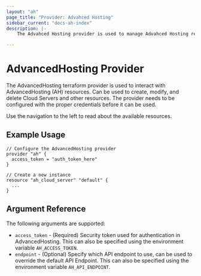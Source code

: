 ```yaml
---
layout: "ah"
page_title: "Provider: Advahced Hosting"
sidebar_current: "docs-ah-index"
description: |-
    The Advahced Hosting provider is used to manage Advahced Hosting resources. The provider needs to be configured with the proper credentials before it can be used.

---
```


# AdvancedHosting Provider

The AdvancedHosting terraform provider is used to interact with AdvancedHosting (AH) resources. Can be used to create, modify, and delete Cloud Servers and other resources. The provider needs to be configured with the proper credentials before it can be used.

Use the navigation to the left to read about the available resources.

## Example Usage

```hcl
// Configure the AdvancedHosting provider
provider "ah" {
  access_token = "auth_token_here"
}

// Create a new instance
resource "ah_cloud_server" "default" {
  ...
}
```

## Argument Reference

The following arguments are supported:

* `access_token` - (Required) Security token used for authentication in AdvancedHosting. This can also be specified using the environment variable `AH_ACCESS_TOKEN`.
* `endpoint` - (Optional) Specify which API endpoint to use, can be used to override the default API Endpoint. This can also be specified using the environment variable `AH_API_ENDPOINT`. 

